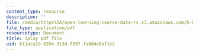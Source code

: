 ```yaml
---
content_type: resource
description: ''
file: /media/https%3A/open-learning-course-data-rc.s3.amazonaws.com/6-851-advanced-data-structures-spring-2012/b11aca198394313df597fa6d4c0af1c2_Fs4-E4Nj1Ks.pdf
file_type: application/pdf
resourcetype: Document
title: 3play pdf file
uid: b11aca19-8394-313d-f597-fa6d4c0af1c2
---
```


